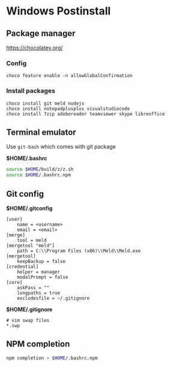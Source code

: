 Windows Postinstall
===================

Package manager
---------------

<https://chocolatey.org/>

### Config

```
choco feature enable -n allowGlobalConfirmation
```

### Install packages

```
choco install git meld nodejs
choco install notepadplusplus visualstudiocode
choco install 7zip adobereader teamviewer skype libreoffice
```

Terminal emulator
-----------------

Use `git-bash` which comes with git package

**$HOME/.bashrc**

```sh
source $HOME/build/z/z.sh
source $HOME/.bashrc.npm
```

Git config
----------

**$HOME/.gitconfig**

```
[user]
    name = <username>
    email = <email>
[merge]
    tool = meld
[mergetool "meld"]
    path = C:\\Program Files (x86)\\Meld\\Meld.exe
[mergetool]
    keepBackup = false
[credential]
    helper = manager
    modalPrompt = false
[core]
    askPass = ""
    longpaths = true
    excludesfile = ~/.gitignore
```

**$HOME/.gitignore**

```
# vim swap files
*.swp
```

NPM completion
--------------

```sh
npm completion > $HOME/.bashrc.npm
```
